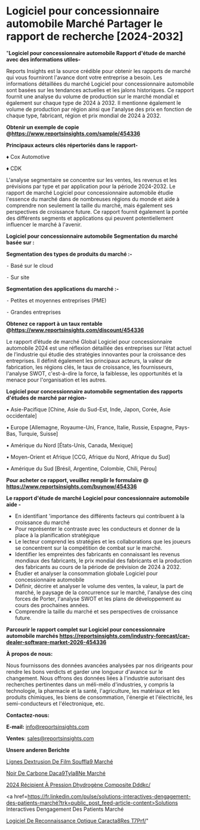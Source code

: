 # Logiciel pour concessionnaire automobile Marché Partager le rapport de recherche [2024-2032]

"<strong>Logiciel pour concessionnaire automobile Rapport d'étude de marché avec des informations utiles-</strong>

Reports Insights est la source crédible pour obtenir les rapports de marché qui vous fourniront l'avance dont votre entreprise a besoin. Les informations détaillées du marché Logiciel pour concessionnaire automobile sont basées sur les tendances actuelles et les jalons historiques. Ce rapport fournit une analyse du volume de production sur le marché mondial et également sur chaque type de 2024 à 2032. Il mentionne également le volume de production par région ainsi que l'analyse des prix en fonction de chaque type, fabricant, région et prix mondial de 2024 à 2032.

<strong><b>Obtenir un exemple de copie @</b></strong><a href=https://www.reportsinsights.com/sample/454336><strong><b>https://www.reportsinsights.com/sample/454336</b></strong></a>

<b>Principaux acteurs clés répertoriés dans le rapport-</b>

<b> </b>♦ Cox Automotive

♦ CDK

L'analyse segmentaire se concentre sur les ventes, les revenus et les prévisions par type et par application pour la période 2024-2032. Le rapport de marché Logiciel pour concessionnaire automobile étudie l'essence du marché dans de nombreuses régions du monde et aide à comprendre non seulement la taille du marché, mais également ses perspectives de croissance future. Ce rapport fournit également la portée des différents segments et applications qui peuvent potentiellement influencer le marché à l'avenir.

<strong>Logiciel pour concessionnaire automobile Segmentation du marché basée sur :</strong>

<strong>Segmentation des types de produits du marché :-</strong>

⁃ Basé sur le cloud

⁃ Sur site

<strong>Segmentation des applications du marché :-</strong>

⁃ Petites et moyennes entreprises (PME)

⁃ Grandes entreprises

<strong><b>Obtenez ce rapport à un taux rentable @</b></strong><a href=https://www.reportsinsights.com/discount/454336><strong><b>https://www.reportsinsights.com/discount/454336</b></strong></a>

Le rapport d’étude de marché Global Logiciel pour concessionnaire automobile 2024 est une réflexion détaillée des entreprises sur l’état actuel de l’industrie qui étudie des stratégies innovantes pour la croissance des entreprises. Il définit également les principaux acteurs, la valeur de fabrication, les régions clés, le taux de croissance, les fournisseurs, l'analyse SWOT, c'est-à-dire la force, la faiblesse, les opportunités et la menace pour l'organisation et les autres.

<strong>Logiciel pour concessionnaire automobile segmentation des rapports d'études de marché par région-</strong>

• Asie-Pacifique [Chine, Asie du Sud-Est, Inde, Japon, Corée, Asie occidentale]

• Europe [Allemagne, Royaume-Uni, France, Italie, Russie, Espagne, Pays-Bas, Turquie, Suisse]

• Amérique du Nord [États-Unis, Canada, Mexique]

• Moyen-Orient et Afrique [CCG, Afrique du Nord, Afrique du Sud]

• Amérique du Sud [Brésil, Argentine, Colombie, Chili, Pérou]

<strong>Pour acheter ce rapport, veuillez remplir le formulaire @   <a href=https://www.reportsinsights.com/buynow/454336>https://www.reportsinsights.com/buynow/454336</a></strong>

<strong>Le rapport d'étude de marché Logiciel pour concessionnaire automobile aide -</strong>
<ul>
  <li>En identifiant 'importance des différents facteurs qui contribuent à la croissance du marché</li>
  <li>Pour représenter le contraste avec les conducteurs et donner de la place à la planification stratégique</li>
  <li>Le lecteur comprend les stratégies et les collaborations que les joueurs se concentrent sur la compétition de combat sur le marché.</li>
  <li>Identifier les empreintes des fabricants en connaissant les revenus mondiaux des fabricants, le prix mondial des fabricants et la production des fabricants au cours de la période de prévision de 2024 à 2032.</li>
  <li>Étudier et analyser la consommation globale Logiciel pour concessionnaire automobile</li>
  <li>Définir, décrire et analyser le volume des ventes, la valeur, la part de marché, le paysage de la concurrence sur le marché, l'analyse des cinq forces de Porter, l'analyse SWOT et les plans de développement au cours des prochaines années.</li>
  <li>Comprendre la taille du marché et ses perspectives de croissance future.</li>
</ul>

<strong>Parcourir le rapport complet sur Logiciel pour concessionnaire automobile marchés <a href=https://reportsinsights.com/industry-forecast/car-dealer-software-market-2026-454336>https://reportsinsights.com/industry-forecast/car-dealer-software-market-2026-454336</a></strong>

<strong>À propos de nous:</strong>

Nous fournissons des données avancées analysées par nos dirigeants pour rendre les bons verdicts et garder une longueur d'avance sur le changement. Nous offrons des données liées à l'industrie autorisant des recherches pertinentes dans un méli-mélo d'industries, y compris la technologie, la pharmacie et la santé, l'agriculture, les matériaux et les produits chimiques, les biens de consommation, l'énergie et l'électricité, les semi-conducteurs et l'électronique, etc.

<strong>Contactez-nous:</strong>

<strong>E-mail:</strong> <a href=mailto:info@reportsinsights.com>info@reportsinsights.com</a>

<strong>Ventes</strong>: <a href=mailto:sales@reportsinsights.com>sales@reportsinsights.com</a>

<strong>Unsere anderen Berichte</strong>

<a href=https://www.linkedin.com/pulse/lignes-dextrusion-de-film-souffl%C3%A9-march%C3%A9-rapport-bs7pf/>Lignes Dextrusion De Film Souffla9 Marché</a>

<a href=https://www.linkedin.com/pulse/noir-de-carbone-dac%C3%A9tyl%C3%A8ne-march%C3%A9-la-taille-rpptc/>Noir De Carbone Daca9Tyla8Ne Marché</a>

<a href=https://www.linkedin.com/pulse/2024-récipient-à-pression-dhydrogène-composite-dddkc/>2024 Récipient À Pression Dhydrogène Composite Dddkc/</a>

<a href=https://fr.linkedin.com/pulse/solutions-interactives-dengagement-des-patients-marché?trk=public_post_feed-article-content>Solutions Interactives Dengagement Des Patients Marché</a>

<a href=https://www.linkedin.com/pulse/logiciel-de-reconnaissance-optique-caract%C3%A8res-t7prf/>Logiciel De Reconnaissance Optique Caracta8Res T7Prf/</a>"
